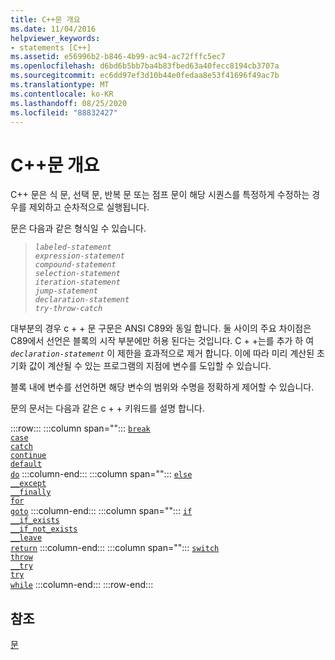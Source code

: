 ```yaml
---
title: C++문 개요
ms.date: 11/04/2016
helpviewer_keywords:
- statements [C++]
ms.assetid: e56996b2-b846-4b99-ac94-ac72fffc5ec7
ms.openlocfilehash: d6bd6b5bb7ba4b83fbed63a40fecc8194cb3707a
ms.sourcegitcommit: ec6dd97ef3d10b44e0fedaa8e53f41696f49ac7b
ms.translationtype: MT
ms.contentlocale: ko-KR
ms.lasthandoff: 08/25/2020
ms.locfileid: "88832427"
---
```

# <a name="overview-of-c-statements"></a>C++문 개요

C++ 문은 식 문, 선택 문, 반복 문 또는 점프 문이 해당 시퀀스를 특정하게 수정하는 경우를 제외하고 순차적으로 실행됩니다.

문은 다음과 같은 형식일 수 있습니다.

> *`labeled-statement`*\
> *`expression-statement`*\
> *`compound-statement`*\
> *`selection-statement`*\
> *`iteration-statement`*\
> *`jump-statement`*\
> *`declaration-statement`*\
> *`try-throw-catch`*

대부분의 경우 c + + 문 구문은 ANSI C89와 동일 합니다. 둘 사이의 주요 차이점은 C89에서 선언은 블록의 시작 부분에만 허용 된다는 것입니다. C + +는를 추가 하 여 *`declaration-statement`* 이 제한을 효과적으로 제거 합니다. 이에 따라 미리 계산된 초기화 값이 계산될 수 있는 프로그램의 지점에 변수를 도입할 수 있습니다.

블록 내에 변수를 선언하면 해당 변수의 범위와 수명을 정확하게 제어할 수 있습니다.

문의 문서는 다음과 같은 c + + 키워드를 설명 합니다.

:::row:::
   :::column span="":::
      [`break`](../cpp/break-statement-cpp.md)\
      [`case`](../cpp/switch-statement-cpp.md)\
      [`catch`](../cpp/try-throw-and-catch-statements-cpp.md)\
      [`continue`](../cpp/continue-statement-cpp.md)\
      [`default`](../cpp/switch-statement-cpp.md)\
      [`do`](../cpp/do-while-statement-cpp.md)
   :::column-end:::
   :::column span="":::
      [`else`](../cpp/if-else-statement-cpp.md)\
      [`__except`](../cpp/structured-exception-handling-c-cpp.md)\
      [`__finally`](../cpp/structured-exception-handling-c-cpp.md)\
      [`for`](../cpp/for-statement-cpp.md)\
      [`goto`](../cpp/goto-statement-cpp.md)
   :::column-end:::
   :::column span="":::
      [`if`](../cpp/if-else-statement-cpp.md)\
      [`__if_exists`](../cpp/if-exists-statement.md)\
      [`__if_not_exists`](../cpp/if-not-exists-statement.md)\
      [`__leave`](../c-language/try-finally-statement-c.md)\
      [`return`](../cpp/return-statement-cpp.md)
   :::column-end:::
   :::column span="":::
      [`switch`](../cpp/switch-statement-cpp.md)\
      [`throw`](../cpp/try-throw-and-catch-statements-cpp.md)\
      [`__try`](../cpp/structured-exception-handling-c-cpp.md)\
      [`try`](../cpp/try-throw-and-catch-statements-cpp.md)\
      [`while`](../cpp/while-statement-cpp.md)
   :::column-end:::
:::row-end:::

## <a name="see-also"></a>참조

[문](../cpp/statements-cpp.md)
